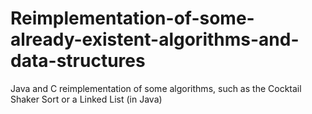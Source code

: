# Reimplementation-of-some-already-existent-algorithms-and-data-structures
Java and C reimplementation of some algorithms, such as the Cocktail Shaker Sort or a Linked List (in Java)
